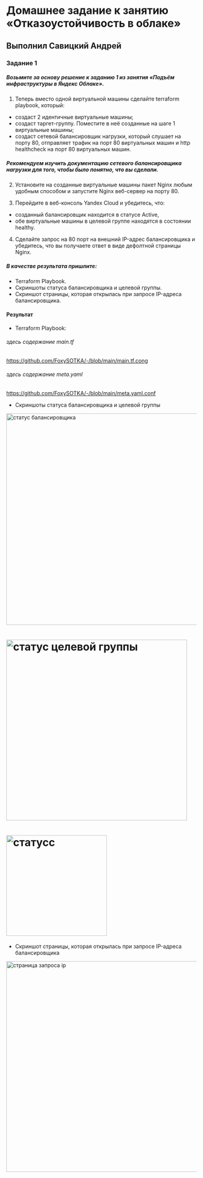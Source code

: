 # Домашнее задание к занятию «Отказоустойчивость в облаке»

## Выполнил Савицкий Андрей

### Задание 1 

##### Возьмите за основу решение к заданию 1 из занятия «Подъём инфраструктуры в Яндекс Облаке».

1. Теперь вместо одной виртуальной машины сделайте terraform playbook, который:
- создаст 2 идентичные виртуальные машины;
- создаст таргет-группу. Поместите в неё созданные на шаге 1 виртуальные машины;
- создаст сетевой балансировщик нагрузки, который слушает на порту 80, отправляет трафик на порт 80 виртуальных машин и http healthcheck на порт 80 виртуальных машин.

##### Рекомендуем изучить документацию сетевого балансировщика нагрузки для того, чтобы было понятно, что вы сделали.

2. Установите на созданные виртуальные машины пакет Nginx любым удобным способом и запустите Nginx веб-сервер на порту 80.

3. Перейдите в веб-консоль Yandex Cloud и убедитесь, что: 
- созданный балансировщик находится в статусе Active,
- обе виртуальные машины в целевой группе находятся в состоянии healthy.

4. Сделайте запрос на 80 порт на внешний IP-адрес балансировщика и убедитесь, что вы получаете ответ в виде дефолтной страницы Nginx.

##### В качестве результата пришлите:
- Terraform Playbook.
- Скриншоты статуса балансировщика и целевой группы.
- Скриншот страницы, которая открылась при запросе IP-адреса балансировщика.

#### Результат
- Terraform Playbook:
###### здесь содержание main.tf
https://github.com/FoxySOTKA/-/blob/main/main.tf.cong
###### здесь содержание meta.yaml
https://github.com/FoxySOTKA/-/blob/main/meta.yaml.conf

- Скриншоты статуса балансировщика и целевой группы
 <img width="559" alt="статус балансировщика" src="https://github.com/FoxySOTKA/-/assets/141597247/c31c262a-fd5a-49ec-a44e-99a46dbc094d">

# <img width="478" alt="статус целевой группы" src="https://github.com/FoxySOTKA/-/assets/141597247/5d2b9887-b65a-4d0c-95bc-c37bb761ce13">

# <img width="266" alt="статусс" src="https://github.com/FoxySOTKA/-/assets/141597247/dda918db-021a-46a6-8ae6-c76790df7fbf">


- Скриншот страницы, которая открылась при запросе IP-адреса балансировщика
<img width="557" alt="страница запроса ip" src="https://github.com/FoxySOTKA/-/assets/141597247/3b7ba462-71ea-48f2-bd72-3205b8305d80">
